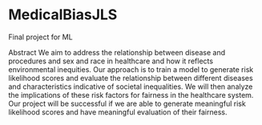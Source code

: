 # MedicalBiasJLS
Final project for ML

Abstract
We aim to address the relationship between disease and procedures and sex and race in healthcare and how it reflects environmental inequities. Our approach is to train a model to generate risk likelihood scores and evaluate the relationship between different diseases and characteristics indicative of societal inequalities. We will then analyze the implications of these risk factors for fairness in the healthcare system. Our project will be successful if we are able to generate meaningful risk likelihood scores and have meaningful evaluation of their fairness.